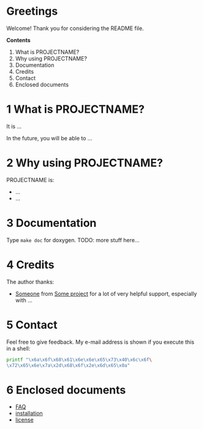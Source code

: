 # Greetings
Welcome! Thank you for considering the README file.

**Contents**
  1. What is PROJECTNAME?
  2. Why using PROJECTNAME?
  3. Documentation
  4. Credits
  5. Contact
  6. Enclosed documents

# 1 What is PROJECTNAME?
It is ...

In the future, you will be able to ...

# 2 Why using PROJECTNAME?
PROJECTNAME is:
  * ...
  * ...

# 3 Documentation
Type `make doc` for doxygen. TODO: more stuff here...

# 4 Credits
The author thanks:
  * [Someone](http://some-website.com/) from
    [Some project](http://some-project.net/) for a lot of very
    helpful support, especially with ...

# 5 Contact

Feel free to give feedback. My e-mail address is shown if you execute this in
a shell:
```sh
printf "\x6a\x6f\x68\x61\x6e\x6e\x65\x73\x40\x6c\x6f\
\x72\x65\x6e\x7a\x2d\x68\x6f\x2e\x6d\x65\x0a"
```

# 6 Enclosed documents
 * [FAQ](FAQ.md)
 * [installation](INSTALL.md)
 * [license](LICENSE.txt)
